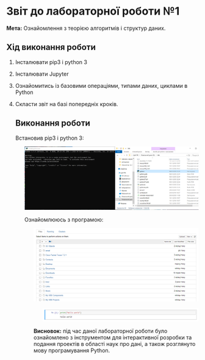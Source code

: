 <h1>Звіт до лабораторної роботи №1</h1>
<p><b>Мета:</b> Ознайомлення з теорією алгоритмів і структур даних.</p>
<h2>Хід виконання роботи</h2>
<ol>
<li>Інсталювати pip3 і python 3</p> 
<li>Інсталювати Jupyter</p> 
<li>Ознайомитись із базовими операціями, типами даних, циклами в Python</p> 
<li>Скласти звіт на базі попередніх кроків.</p> 
<h2>Виконання роботи</h2>
</p> 
Встановив pip3 і python 3:
<ol>
<p align="center"><img src="https://github.com/YuriiHoidash/Hoidash_TP-36_-_2020/blob/master/lab1/1.png"></p> 
Ознайомлююсь з програмою:
  <ol>
<p align="center"><img src="https://github.com/YuriiHoidash/Hoidash_TP-36_-_2020/blob/master/lab1/2.png"></p> 
  <ol>
<p align="center"><img src="https://github.com/YuriiHoidash/Hoidash_TP-36_-_2020/blob/master/lab1/3.png"></p> 
   </li>
      </ul>
 </li>
</ol>  
<strong>Висновок:</strong> під час даної лабораторної роботи було ознайомлено з інструментом для інтерактивної розробки та подання проектів в області наук про дані, а також розглянуто мову програмування Python.
